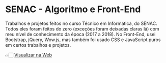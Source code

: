 # SENAC - Algoritmo e Front-End

Trabalhos e projetos feitos no curso Técnico em Informática, do SENAC. Todos eles foram feitos do zero (exceções foram deixadas claras lá) com meu nível de conhecimento da época (2017 a 2018). No Front-End, usei Bootstrap, jQuery, Wow.js, mas também foi usado CSS e JavaScript puros em certos trabalhos e projetos.

👉🏻 [Visualizar na Web](https://leandromusser.github.io/)
